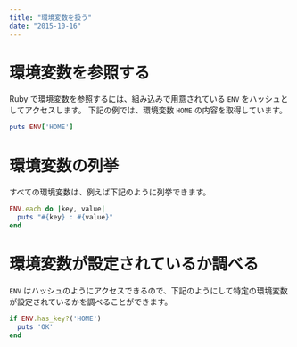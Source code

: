 ```yaml
---
title: "環境変数を扱う"
date: "2015-10-16"
---
```


環境変数を参照する
====

Ruby で環境変数を参照するには、組み込みで用意されている `ENV` をハッシュとしてアクセスします。
下記の例では、環境変数 `HOME` の内容を取得しています。

```ruby
puts ENV['HOME']
```

環境変数の列挙
====
すべての環境変数は、例えば下記のように列挙できます。

```ruby
ENV.each do |key, value|
  puts "#{key} : #{value}"
end
```

環境変数が設定されているか調べる
====
`ENV` はハッシュのようにアクセスできるので、下記のようにして特定の環境変数が設定されているかを調べることができます。

```ruby
if ENV.has_key?('HOME')
  puts 'OK'
end
```


